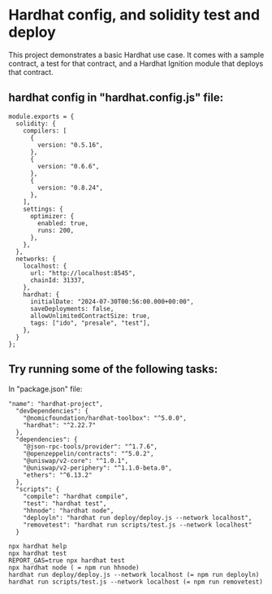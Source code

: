 # Hardhat config, and solidity test and deploy

This project demonstrates a basic Hardhat use case. It comes with a sample contract, a test for that contract, and a Hardhat Ignition module that deploys that contract.

## hardhat config in "hardhat.config.js" file:

```
module.exports = {
  solidity: {
    compilers: [
      {
        version: "0.5.16",
      },
      {
        version: "0.6.6",
      },
      {
        version: "0.8.24",
      },
    ],
    settings: {
      optimizer: {
        enabled: true,
        runs: 200,
      },
    },
  },
  networks: {
    localhost: {
      url: "http://localhost:8545",
      chainId: 31337,
    },
    hardhat: {
      initialDate: "2024-07-30T00:56:00.000+00:00",
      saveDeployments: false,
      allowUnlimitedContractSize: true,
      tags: ["ido", "presale", "test"],
    },
  }
};
```

## Try running some of the following tasks:

In "package.json" file:

```
"name": "hardhat-project",
  "devDependencies": {
    "@nomicfoundation/hardhat-toolbox": "^5.0.0",
    "hardhat": "^2.22.7"
  },
  "dependencies": {
    "@json-rpc-tools/provider": "^1.7.6",
    "@openzeppelin/contracts": "^5.0.2",
    "@uniswap/v2-core": "^1.0.1",
    "@uniswap/v2-periphery": "^1.1.0-beta.0",
    "ethers": "^6.13.2"
  },
  "scripts": {
    "compile": "hardhat compile",
    "test": "hardhat test",
    "hhnode": "hardhat node",
    "deployln": "hardhat run deploy/deploy.js --network localhost",
    "removetest": "hardhat run scripts/test.js --network localhost"
  }
```


```shell
npx hardhat help
npx hardhat test
REPORT_GAS=true npx hardhat test
npx hardhat node ( = npm run hhnode)
hardhat run deploy/deploy.js --network localhost (= npm run deployln)
hardhat run scripts/test.js --network localhost (= npm run removetest)
```

